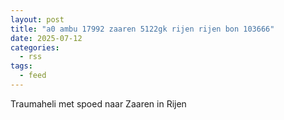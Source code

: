 ```yaml
---
layout: post
title: "a0 ambu 17992 zaaren 5122gk rijen rijen bon 103666"
date: 2025-07-12
categories: 
  - rss
tags: 
  - feed
---
```


Traumaheli met spoed naar Zaaren in Rijen
